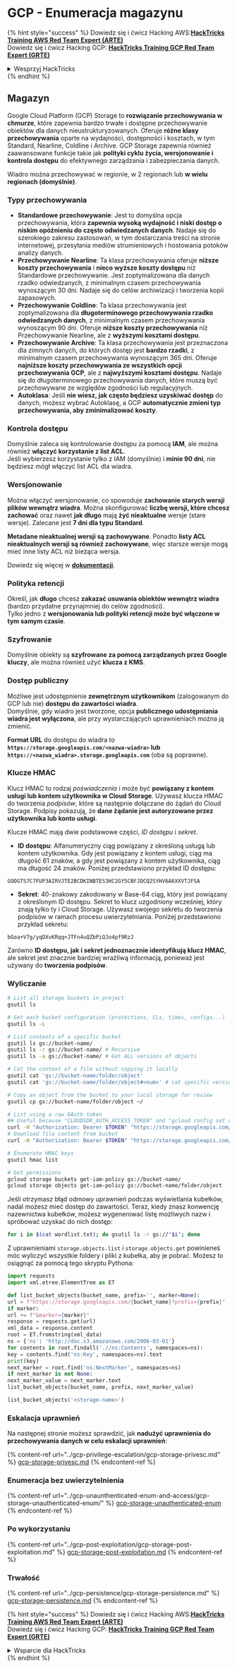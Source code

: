 # GCP - Enumeracja magazynu

{% hint style="success" %}
Dowiedz się i ćwicz Hacking AWS:<img src="/.gitbook/assets/image.png" alt="" data-size="line">[**HackTricks Training AWS Red Team Expert (ARTE)**](https://training.hacktricks.xyz/courses/arte)<img src="/.gitbook/assets/image.png" alt="" data-size="line">\
Dowiedz się i ćwicz Hacking GCP: <img src="/.gitbook/assets/image (2).png" alt="" data-size="line">[**HackTricks Training GCP Red Team Expert (GRTE)**<img src="/.gitbook/assets/image (2).png" alt="" data-size="line">](https://training.hacktricks.xyz/courses/grte)

<details>

<summary>Wesprzyj HackTricks</summary>

* Sprawdź [**plan subskrypcji**](https://github.com/sponsors/carlospolop)!
* **Dołącz do** 💬 [**grupy Discord**](https://discord.gg/hRep4RUj7f) lub [**grupy telegramowej**](https://t.me/peass) lub **śledź** nas na **Twitterze** 🐦 [**@hacktricks\_live**](https://twitter.com/hacktricks\_live)**.**
* **Udostępniaj sztuczki hakowania, przesyłając PR-y do** [**HackTricks**](https://github.com/carlospolop/hacktricks) i [**HackTricks Cloud**](https://github.com/carlospolop/hacktricks-cloud) na githubie.

</details>
{% endhint %}

## Magazyn

Google Cloud Platform (GCP) Storage to **rozwiązanie przechowywania w chmurze**, które zapewnia bardzo trwałe i dostępne przechowywanie obiektów dla danych nieustrukturyzowanych. Oferuje **różne klasy przechowywania** oparte na wydajności, dostępności i kosztach, w tym Standard, Nearline, Coldline i Archive. GCP Storage zapewnia również zaawansowane funkcje takie jak **polityki cyklu życia, wersjonowanie i kontrola dostępu** do efektywnego zarządzania i zabezpieczania danych.

Wiadro można przechowywać w regionie, w 2 regionach lub **w wielu regionach (domyślnie)**.

### Typy przechowywania

* **Standardowe przechowywanie**: Jest to domyślna opcja przechowywania, która **zapewnia wysoką wydajność i niski dostęp o niskim opóźnieniu do często odwiedzanych danych**. Nadaje się do szerokiego zakresu zastosowań, w tym dostarczania treści na stronie internetowej, przesyłania mediów strumieniowych i hostowania potoków analizy danych.
* **Przechowywanie Nearline**: Ta klasa przechowywania oferuje **niższe koszty przechowywania** i **nieco wyższe koszty dostępu** niż Standardowe przechowywanie. Jest zoptymalizowana dla danych rzadko odwiedzanych, z minimalnym czasem przechowywania wynoszącym 30 dni. Nadaje się do celów archiwizacji i tworzenia kopii zapasowych.
* **Przechowywanie Coldline**: Ta klasa przechowywania jest zoptymalizowana dla **długoterminowego przechowywania rzadko odwiedzanych danych**, z minimalnym czasem przechowywania wynoszącym 90 dni. Oferuje **niższe koszty przechowywania** niż Przechowywanie Nearline, ale z **wyższymi kosztami dostępu**.
* **Przechowywanie Archive**: Ta klasa przechowywania jest przeznaczona dla zimnych danych, do których dostęp jest **bardzo rzadki**, z minimalnym czasem przechowywania wynoszącym 365 dni. Oferuje **najniższe koszty przechowywania ze wszystkich opcji przechowywania GCP**, ale z **najwyższymi kosztami dostępu**. Nadaje się do długoterminowego przechowywania danych, które muszą być przechowywane ze względów zgodności lub regulacyjnych.
* **Autoklasa**: Jeśli **nie wiesz, jak często będziesz uzyskiwać dostęp** do danych, możesz wybrać Autoklasę, a GCP **automatycznie zmieni typ przechowywania, aby zminimalizować koszty**.

### Kontrola dostępu

Domyślnie zaleca się kontrolowanie dostępu za pomocą **IAM**, ale można również **włączyć korzystanie z list ACL**.\
Jeśli wybierzesz korzystanie tylko z IAM (domyślnie) i **minie 90 dni**, nie będziesz mógł włączyć list ACL dla wiadra.

### Wersjonowanie

Można włączyć wersjonowanie, co spowoduje **zachowanie starych wersji plików wewnątrz wiadra**. Można skonfigurować **liczbę wersji, które chcesz zachować** oraz nawet **jak długo** mają **żyć nieaktualne** wersje (stare wersje). Zalecane jest **7 dni dla typu Standard**.

**Metadane nieaktualnej wersji są zachowywane**. Ponadto **listy ACL nieaktualnych wersji są również zachowywane**, więc starsze wersje mogą mieć inne listy ACL niż bieżąca wersja.

Dowiedz się więcej w [**dokumentacji**](https://cloud.google.com/storage/docs/object-versioning).

### Polityka retencji

Określ, jak **długo** chcesz **zakazać usuwania obiektów wewnątrz wiadra** (bardzo przydatne przynajmniej do celów zgodności).\
Tylko jedno z **wersjonowania lub polityki retencji może być włączone w tym samym czasie**.

### Szyfrowanie

Domyślnie obiekty są **szyfrowane za pomocą zarządzanych przez Google kluczy**, ale można również użyć **klucza z KMS**.

### Dostęp publiczny

Możliwe jest udostępnienie **zewnętrznym użytkownikom** (zalogowanym do GCP lub nie) **dostępu do zawartości wiadra**.\
Domyślnie, gdy wiadro jest tworzone, opcja **publicznego udostępniania wiadra jest wyłączona**, ale przy wystarczających uprawnieniach można ją zmienić.

**Format URL** do dostępu do wiadra to **`https://storage.googleapis.com/<nazwa-wiadra>` lub `https://<nazwa_wiadra>.storage.googleapis.com`** (oba są poprawne).

### Klucze HMAC

Klucz HMAC to rodzaj _poświadczenia_ i może być **powiązany z kontem usługi lub kontem użytkownika w Cloud Storage**. Używasz klucza HMAC do tworzenia _podpisów_, które są następnie dołączane do żądań do Cloud Storage. Podpisy pokazują, że **dane żądanie jest autoryzowane przez użytkownika lub konto usługi**.

Klucze HMAC mają dwie podstawowe części, _ID dostępu_ i _sekret_.

*   **ID dostępu**: Alfanumeryczny ciąg powiązany z określoną usługą lub kontem użytkownika. Gdy jest powiązany z kontem usługi, ciąg ma długość 61 znaków, a gdy jest powiązany z kontem użytkownika, ciąg ma długość 24 znaków. Poniżej przedstawiono przykład ID dostępu:

`GOOGTS7C7FUP3AIRVJTE2BCDKINBTES3HC2GY5CBFJDCQ2SYHV6A6XXVTJFSA`
*   **Sekret**: 40-znakowy zakodowany w Base-64 ciąg, który jest powiązany z określonym ID dostępu. Sekret to klucz uzgodniony wcześniej, który znają tylko ty i Cloud Storage. Używasz swojego sekretu do tworzenia podpisów w ramach procesu uwierzytelniania. Poniżej przedstawiono przykład sekretu:

`bGoa+V7g/yqDXvKRqq+JTFn4uQZbPiQJo4pf9RzJ`

Zarówno **ID dostępu, jak i sekret jednoznacznie identyfikują klucz HMAC**, ale sekret jest znacznie bardziej wrażliwą informacją, ponieważ jest używany do **tworzenia podpisów**.

### Wyliczanie
```bash
# List all storage buckets in project
gsutil ls

# Get each bucket configuration (protections, CLs, times, configs...)
gsutil ls -L

# List contents of a specific bucket
gsutil ls gs://bucket-name/
gsutil ls -r gs://bucket-name/ # Recursive
gsutil ls -a gs://bucket-name/ # Get ALL versions of objects

# Cat the context of a file without copying it locally
gsutil cat 'gs://bucket-name/folder/object'
gsutil cat 'gs://bucket-name/folder/object#<num>' # cat specific version

# Copy an object from the bucket to your local storage for review
gsutil cp gs://bucket-name/folder/object ~/

# List using a raw OAuth token
## Useful because "CLOUDSDK_AUTH_ACCESS_TOKEN" and "gcloud config set auth/access_token_file" doesn't work with gsutil
curl -H "Authorization: Bearer $TOKEN" "https://storage.googleapis.com/storage/v1/b/<storage-name>/o"
# Download file content from bucket
curl -H "Authorization: Bearer $TOKEN" "https://storage.googleapis.com/storage/v1/b/supportstorage-58249/o/flag.txt?alt=media" --output -

# Enumerate HMAC keys
gsutil hmac list

# Get permissions
gcloud storage buckets get-iam-policy gs://bucket-name/
gcloud storage objects get-iam-policy gs://bucket-name/folder/object
```
Jeśli otrzymasz błąd odmowy uprawnień podczas wyświetlania kubełków, nadal możesz mieć dostęp do zawartości. Teraz, kiedy znasz konwencję nazewnictwa kubełków, możesz wygenerować listę możliwych nazw i spróbować uzyskać do nich dostęp:
```bash
for i in $(cat wordlist.txt); do gsutil ls -r gs://"$i"; done
```
Z uprawnieniami `storage.objects.list` i `storage.objects.get` powinieneś móc wyliczyć wszystkie foldery i pliki z kubełka, aby je pobrać. Możesz to osiągnąć za pomocą tego skryptu Pythona:
```python
import requests
import xml.etree.ElementTree as ET

def list_bucket_objects(bucket_name, prefix='', marker=None):
url = f"https://storage.googleapis.com/{bucket_name}?prefix={prefix}"
if marker:
url += f"&marker={marker}"
response = requests.get(url)
xml_data = response.content
root = ET.fromstring(xml_data)
ns = {'ns': 'http://doc.s3.amazonaws.com/2006-03-01'}
for contents in root.findall('.//ns:Contents', namespaces=ns):
key = contents.find('ns:Key', namespaces=ns).text
print(key)
next_marker = root.find('ns:NextMarker', namespaces=ns)
if next_marker is not None:
next_marker_value = next_marker.text
list_bucket_objects(bucket_name, prefix, next_marker_value)

list_bucket_objects('<storage-name>')
```
### Eskalacja uprawnień

Na następnej stronie możesz sprawdzić, jak **nadużyć uprawnienia do przechowywania danych w celu eskalacji uprawnień**:

{% content-ref url="../gcp-privilege-escalation/gcp-storage-privesc.md" %}
[gcp-storage-privesc.md](../gcp-privilege-escalation/gcp-storage-privesc.md)
{% endcontent-ref %}

### Enumeracja bez uwierzytelnienia

{% content-ref url="../gcp-unaunthenticated-enum-and-access/gcp-storage-unauthenticated-enum/" %}
[gcp-storage-unauthenticated-enum](../gcp-unaunthenticated-enum-and-access/gcp-storage-unauthenticated-enum/)
{% endcontent-ref %}

### Po wykorzystaniu

{% content-ref url="../gcp-post-exploitation/gcp-storage-post-exploitation.md" %}
[gcp-storage-post-exploitation.md](../gcp-post-exploitation/gcp-storage-post-exploitation.md)
{% endcontent-ref %}

### Trwałość

{% content-ref url="../gcp-persistence/gcp-storage-persistence.md" %}
[gcp-storage-persistence.md](../gcp-persistence/gcp-storage-persistence.md)
{% endcontent-ref %}

{% hint style="success" %}
Dowiedz się i ćwicz Hacking AWS:<img src="/.gitbook/assets/image.png" alt="" data-size="line">[**HackTricks Training AWS Red Team Expert (ARTE)**](https://training.hacktricks.xyz/courses/arte)<img src="/.gitbook/assets/image.png" alt="" data-size="line">\
Dowiedz się i ćwicz Hacking GCP: <img src="/.gitbook/assets/image (2).png" alt="" data-size="line">[**HackTricks Training GCP Red Team Expert (GRTE)**<img src="/.gitbook/assets/image (2).png" alt="" data-size="line">](https://training.hacktricks.xyz/courses/grte)

<details>

<summary>Wsparcie dla HackTricks</summary>

* Sprawdź [**plany subskrypcyjne**](https://github.com/sponsors/carlospolop)!
* **Dołącz do** 💬 [**grupy Discord**](https://discord.gg/hRep4RUj7f) lub [**grupy telegramowej**](https://t.me/peass) lub **śledź** nas na **Twitterze** 🐦 [**@hacktricks\_live**](https://twitter.com/hacktricks\_live)**.**
* **Udostępniaj sztuczki hakerskie, przesyłając PR-y do** [**HackTricks**](https://github.com/carlospolop/hacktricks) i [**HackTricks Cloud**](https://github.com/carlospolop/hacktricks-cloud) repozytoriów na GitHubie.

</details>
{% endhint %}

